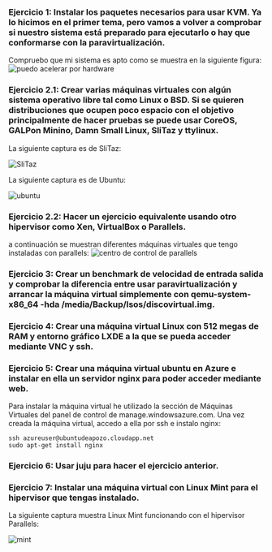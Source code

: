 ### Ejercicio 1: Instalar los paquetes necesarios para usar KVM. Ya lo hicimos en el primer tema, pero vamos a volver a comprobar si nuestro sistema está preparado para ejecutarlo o hay que conformarse con la paravirtualización.

Compruebo que mi sistema es apto como se muestra en la siguiente figura:
![puedo acelerar por hardware](http://i62.tinypic.com/vcytu9.png)


### Ejercicio 2.1: Crear varias máquinas virtuales con algún sistema operativo libre tal como Linux o BSD. Si se quieren distribuciones que ocupen poco espacio con el objetivo principalmente de hacer pruebas se puede usar CoreOS, GALPon Minino, Damn Small Linux, SliTaz y ttylinux.

La siguiente captura es de SliTaz:

![SliTaz](https://www.dropbox.com/s/braae7elkgbduoc/SliTaz.png?dl=0)

La siguiente captura es de Ubuntu:

![ubuntu](https://www.dropbox.com/s/z8r4hnk7ahrplc9/ubuntu.png?dl=0)




### Ejercicio 2.2: Hacer un ejercicio equivalente usando otro hipervisor como Xen, VirtualBox o Parallels.

a continuación se muestran diferentes máquinas virtuales que tengo instaladas con parallels:
![centro de control de parallels](https://www.dropbox.com/s/mn7qpfa5tu4p1mp/parallels.png?dl=0)


### Ejercicio 3: Crear un benchmark de velocidad de entrada salida y comprobar la diferencia entre usar paravirtualización y arrancar la máquina virtual simplemente con qemu-system-x86_64 -hda /media/Backup/Isos/discovirtual.img.




### Ejercicio 4: Crear una máquina virtual Linux con 512 megas de RAM y entorno gráfico LXDE a la que se pueda acceder mediante VNC y ssh.



### Ejercicio 5: Crear una máquina virtual ubuntu en Azure e instalar en ella un servidor nginx para poder acceder mediante web.

Para instalar la máquina virtual he utilizado la sección de Máquinas Virtuales del panel de control de manage.windowsazure.com.
Una vez creada la máquina virtual, accedo a ella por ssh e instalo nginx:

```
ssh azureuser@ubuntudeapozo.cloudapp.net
sudo apt-get install nginx

```


### Ejercicio 6: Usar juju para hacer el ejercicio anterior.



### Ejercicio 7: Instalar una máquina virtual con Linux Mint para el hipervisor que tengas instalado.


La siguiente captura muestra Linux Mint funcionando con el hipervisor Parallels:

![mint](https://www.dropbox.com/s/lt8nj5kzaa48vrm/mint.png?dl=0)

